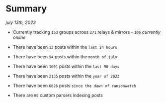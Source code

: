
# Summary
_july 13th, 2023_

- Currently tracking `153` groups across `271` relays & mirrors - _`106` currently online_

- There have been `13` posts within the `last 24 hours`

- There have been `94` posts within the `month of july`

- There have been `1091` posts within the `last 90 days`

- There have been `2135` posts within the `year of 2023`

- There have been `6826` posts `since the dawn of ransomwatch`

- There are `80` custom parsers indexing posts
